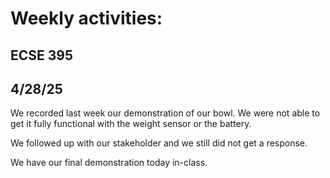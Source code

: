 # Weekly activities:

## ECSE 395 
## 4/28/25

We recorded last week our demonstration of our bowl. We were not able to get it fully functional with the weight sensor or the battery. 

We followed up with our stakeholder and we still did not get a response. 

We have our final demonstration today in-class.